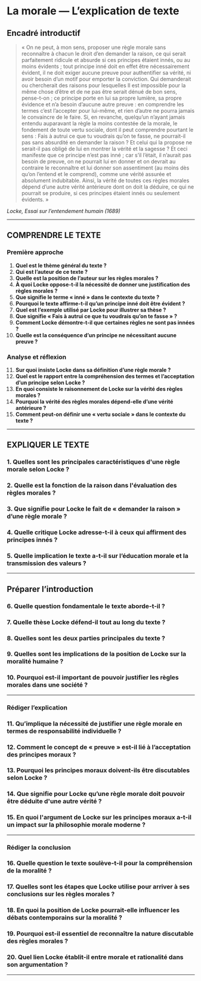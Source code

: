 # La morale — L’explication de texte

## Encadré introductif
> « On ne peut, à mon sens, proposer une règle morale sans reconnaître à chacun le droit d’en demander la raison, ce qui serait parfaitement ridicule et absurde si ces principes étaient innés, ou au moins évidents ; tout principe inné doit en effet être nécessairement évident, il ne doit exiger aucune preuve pour authentifier sa vérité, ni avoir besoin d’un motif pour emporter la conviction. Qui demanderait ou chercherait des raisons pour lesquelles Il est impossible pour la même chose d’être et de ne pas être serait dénué de bon sens, pense-t-on ; ce principe porte en lui sa propre lumière, sa propre évidence et n’a besoin d’aucune autre preuve : en comprendre les termes c’est l’accepter pour lui-même, et rien d’autre ne pourra jamais le convaincre de le faire. Si, en revanche, quelqu’un n’ayant jamais entendu auparavant la règle la moins contestée de la morale, le fondement de toute vertu sociale, dont il peut comprendre pourtant le sens : Fais à autrui ce que tu voudrais qu’on te fasse, ne pourrait-il pas sans absurdité en demander la raison ? Et celui qui la propose ne serait-il pas obligé de lui en montrer la vérité et la sagesse ? Et ceci manifeste que ce principe n’est pas inné ; car s’il l’était, il n’aurait pas besoin de preuve, on ne pourrait lui en donner et on devrait au contraire le reconnaître et lui donner son assentiment (au moins dès qu’on l’entend et le comprend), comme une vérité assurée et absolument indubitable. Ainsi, la vérité de toutes ces règles morales dépend d’une autre vérité antérieure dont on doit la déduire, ce qui ne pourrait se produire, si ces principes étaient innés ou seulement évidents. »

*Locke, Essai sur l’entendement humain (1689)*

---

## COMPRENDRE LE TEXTE

### Première approche

1. **Quel est le thème général du texte ?**  
2. **Qui est l’auteur de ce texte ?**  
3. **Quelle est la position de l’auteur sur les règles morales ?**  
4. **À quoi Locke oppose-t-il la nécessité de donner une justification des règles morales ?**  
5. **Que signifie le terme « inné » dans le contexte du texte ?**  
6. **Pourquoi le texte affirme-t-il qu’un principe inné doit être évident ?**  
7. **Quel est l’exemple utilisé par Locke pour illustrer sa thèse ?**  
8. **Que signifie « Fais à autrui ce que tu voudrais qu’on te fasse » ?**  
9. **Comment Locke démontre-t-il que certaines règles ne sont pas innées ?**  
10. **Quelle est la conséquence d’un principe ne nécessitant aucune preuve ?**

### Analyse et réflexion

11. **Sur quoi insiste Locke dans sa définition d’une règle morale ?**  
12. **Quel est le rapport entre la compréhension des termes et l’acceptation d’un principe selon Locke ?**  
13. **En quoi consiste le raisonnement de Locke sur la vérité des règles morales ?**  
14. **Pourquoi la vérité des règles morales dépend-elle d’une vérité antérieure ?**  
15. **Comment peut-on définir une « vertu sociale » dans le contexte du texte ?**  

---

## EXPLIQUER LE TEXTE

### 1. Quelles sont les principales caractéristiques d'une règle morale selon Locke ?  
### 2. Quelle est la fonction de la raison dans l'évaluation des règles morales ?  
### 3. Que signifie pour Locke le fait de « demander la raison » d’une règle morale ?  
### 4. Quelle critique Locke adresse-t-il à ceux qui affirment des principes innés ?  
### 5. Quelle implication le texte a-t-il sur l’éducation morale et la transmission des valeurs ?  

---

## Préparer l’introduction

### 6. Quelle question fondamentale le texte aborde-t-il ?  
### 7. Quelle thèse Locke défend-il tout au long du texte ?  
### 8. Quelles sont les deux parties principales du texte ?  
### 9. Quelles sont les implications de la position de Locke sur la moralité humaine ?  
### 10. Pourquoi est-il important de pouvoir justifier les règles morales dans une société ?  

---

### Rédiger l’explication

### 11. Qu’implique la nécessité de justifier une règle morale en termes de responsabilité individuelle ?  
### 12. Comment le concept de « preuve » est-il lié à l’acceptation des principes moraux ?  
### 13. Pourquoi les principes moraux doivent-ils être discutables selon Locke ?  
### 14. Que signifie pour Locke qu’une règle morale doit pouvoir être déduite d'une autre vérité ?  
### 15. En quoi l'argument de Locke sur les principes moraux a-t-il un impact sur la philosophie morale moderne ?  

---

### Rédiger la conclusion

### 16. Quelle question le texte soulève-t-il pour la compréhension de la moralité ?  
### 17. Quelles sont les étapes que Locke utilise pour arriver à ses conclusions sur les règles morales ?  
### 18. En quoi la position de Locke pourrait-elle influencer les débats contemporains sur la moralité ?  
### 19. Pourquoi est-il essentiel de reconnaître la nature discutable des règles morales ?  
### 20. Quel lien Locke établit-il entre morale et rationalité dans son argumentation ?  

---